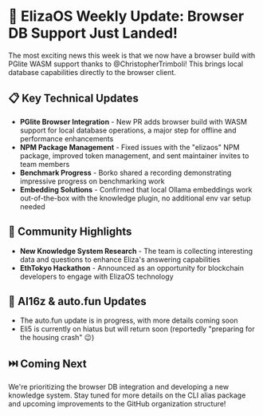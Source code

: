 # 🚀 ElizaOS Weekly Update: Browser DB Support Just Landed!

The most exciting news this week is that we now have a browser build with PGlite WASM support thanks to @ChristopherTrimboli! This brings local database capabilities directly to the browser client.

## 📋 Key Technical Updates
* **PGlite Browser Integration** - New PR adds browser build with WASM support for local database operations, a major step for offline and performance enhancements
* **NPM Package Management** - Fixed issues with the "elizaos" NPM package, improved token management, and sent maintainer invites to team members
* **Benchmark Progress** - Borko shared a recording demonstrating impressive progress on benchmarking work
* **Embedding Solutions** - Confirmed that local Ollama embeddings work out-of-the-box with the knowledge plugin, no additional env var setup needed

## 👥 Community Highlights
* **New Knowledge System Research** - The team is collecting interesting data and questions to enhance Eliza's answering capabilities
* **EthTokyo Hackathon** - Announced as an opportunity for blockchain developers to engage with ElizaOS technology

## 💎 AI16z & auto.fun Updates
* The auto.fun update is in progress, with more details coming soon
* Eli5 is currently on hiatus but will return soon (reportedly "preparing for the housing crash" 😉)

## ⏭️ Coming Next
We're prioritizing the browser DB integration and developing a new knowledge system. Stay tuned for more details on the CLI alias package and upcoming improvements to the GitHub organization structure!